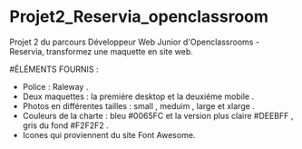 # Projet2_Reservia_openclassroom
Projet 2 du parcours Développeur Web Junior d'Openclassrooms - Reservia, transformez une maquette en site web.

#ÉLÉMENTS FOURNIS :

* Police : Raleway .
* Deux maquettes : la premiére desktop et la deuxiéme mobile .
* Photos en différentes tailles : small , meduim , large  et xlarge .
* Couleurs de la charte : bleu #0065FC et la version plus claire #DEEBFF , gris du fond #F2F2F2 .
* Icones qui proviennent du site Font Awesome.